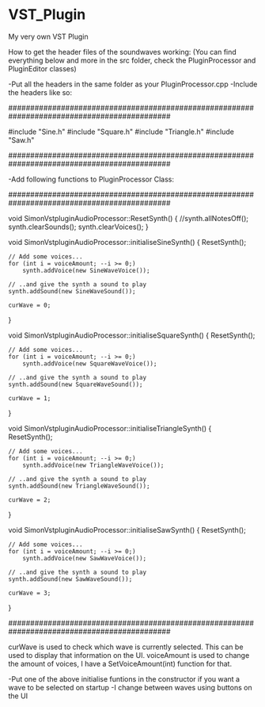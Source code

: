 # VST_Plugin
My very own VST Plugin


How to get the header files of the soundwaves working:
(You can find everything below and more in the src folder, check the PluginProcessor and PluginEditor classes)

-Put all the headers in the same folder as your PluginProcessor.cpp
-Include the headers like so:

#############################################################################################

#include "Sine.h"
#include "Square.h"
#include "Triangle.h"
#include "Saw.h"

#############################################################################################


-Add following functions to PluginProcessor Class:

#############################################################################################

void SimonVstpluginAudioProcessor::ResetSynth()
{
	//synth.allNotesOff();
	synth.clearSounds();
	synth.clearVoices();
}

void SimonVstpluginAudioProcessor::initialiseSineSynth()
{
	ResetSynth();

	// Add some voices...
	for (int i = voiceAmount; --i >= 0;)
		synth.addVoice(new SineWaveVoice());

	// ..and give the synth a sound to play
	synth.addSound(new SineWaveSound());

	curWave = 0;
}

void SimonVstpluginAudioProcessor::initialiseSquareSynth()
{
	ResetSynth();

	// Add some voices...
	for (int i = voiceAmount; --i >= 0;)
		synth.addVoice(new SquareWaveVoice());

	// ..and give the synth a sound to play
	synth.addSound(new SquareWaveSound());

	curWave = 1;
}

void SimonVstpluginAudioProcessor::initialiseTriangleSynth()
{
	ResetSynth();

	// Add some voices...
	for (int i = voiceAmount; --i >= 0;)
		synth.addVoice(new TriangleWaveVoice());

	// ..and give the synth a sound to play
	synth.addSound(new TriangleWaveSound());

	curWave = 2;
}

void SimonVstpluginAudioProcessor::initialiseSawSynth()
{
	ResetSynth();

	// Add some voices...
	for (int i = voiceAmount; --i >= 0;)
		synth.addVoice(new SawWaveVoice());

	// ..and give the synth a sound to play
	synth.addSound(new SawWaveSound());

	curWave = 3;
}

#############################################################################################

curWave is used to check which wave is currently selected. This can be used to display that information on the UI. 
voiceAmount is used to change the amount of voices, I have a SetVoiceAmount(int) function for that.

-Put one of the above initialise funtions in the constructor if you want a wave to be selected on startup
-I change between waves using buttons on the UI
